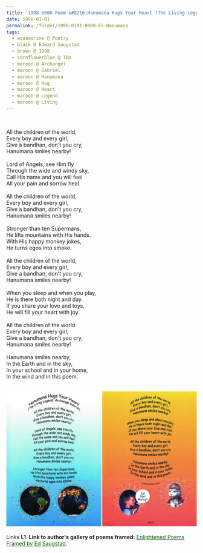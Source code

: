 ```yaml
---
title: '1998-0000 Poem &#8216;Hanumana Hugs Your Heart (The Living Legend: Archangel Gabriel)&#8217; by Edward Saugstad'
date: 1998-01-01
permalink: /folder/1998-0101-0000-ES-Hanumana
tags:
  - aquamarine @ Poetry
  - black @ Edward Saugstad
  - brown @ 1998
  - cornflowerblue @ TBD
  - maroon @ Archangel
  - maroon @ Gabriel
  - maroon @ Hanumana
  - maroon @ Hug
  - maroon @ Heart
  - maroon @ Legend
  - maroon @ Living
---
```


<br>

<p>
All the children of the world,<br>
Every boy and every girl,<br>
Give a bandhan, don't you cry,<br>
Hanumana smiles nearby!<br>
<br>
Lord of Angels, see Him fly<br>
Through the wide and windy sky,<br>
Call His name and you will feel<br>
All your pain and sorrow heal.<br>
<br>
All the children of the world,<br>
Every boy and every girl,<br>
Give a bandhan, don't you cry,<br>
Hanumana smiles nearby!<br>
<br>
Stronger than ten Supermans,<br>
He lifts mountains with His hands.<br>
With His happy monkey jokes,<br>
He turns egos into smoke.<br>
<br>
All the children of the world,<br>
Every boy and every girl,<br>
Give a bandhan, don't you cry,<br>
Hanumana smiles nearby!<br>
<br>
When you sleep and when you play,<br>
He is there both night and day.<br>
If you share your love and toys,<br>
He will fill your heart with joy.<br>
<br>
All the children of the world<br>
Every boy and every girl,<br>
Give a bandhan, don't you cry,<br>
Hanumana smiles nearby!<br>
<br>
Hanumana smiles nearby,<br>
In the Earth and in the sky,<br>
In your school and in your home,<br>
In the wind and in this poem.<br>
</p>

<br>

<div style="text-align: center"><img src="/images/1998-0000_Poem_'Hanumana_Hugs_Your_Heart'_by_Edward_Saugstad.jpg" /></div>

<br>

<wave-list>
<list-title color="DarkSeaGreen" width="25">Links</list-title>
  <list-item color="BlanchedAlmond"  width="285"><b> L1. Link to author's gallery of poems framed:</b> <a href="https://imageevent.com/sahaja/art/enlightenedpoemsframedbyedsaugstad"><font color="DarkGreen">Enlightened Poems Framed by Ed Saugstad</font></a>. </list-item>
</wave-list>